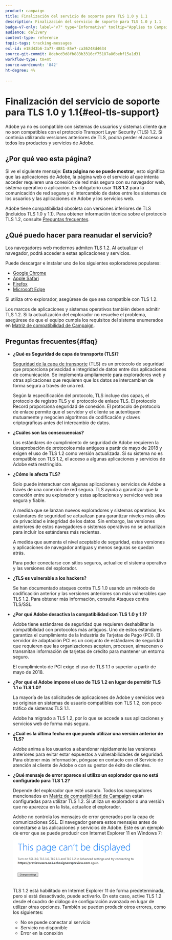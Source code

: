 ```yaml
---
product: campaign
title: Finalización del servicio de soporte para TLS 1.0 y 1.1
description: Finalización del servicio de soporte para TLS 1.0 y 1.1
badge-v7-only: label="v7" type="Informative" tooltip="Applies to Campaign Classic v7 only"
audience: delivery
content-type: reference
topic-tags: tracking-messages
exl-id: e18d43b6-2a77-4881-85e7-ca36248d4634
source-git-commit: 8debcd3d8fb883b3316cf75187a86bebf15a1d31
workflow-type: tm+mt
source-wordcount: '842'
ht-degree: 4%

---
```


# Finalización del servicio de soporte para TLS 1.0 y 1.1{#eol-tls-support}



Adobe ya no es compatible con sistemas de usuarios y sistemas cliente que no son compatibles con el protocolo Transport Layer Security (TLS) 1.2. Si continúa utilizando versiones anteriores de TLS, podría perder el acceso a todos los productos y servicios de Adobe.

## ¿Por qué veo esta página?

Si ve el siguiente mensaje: **Esta página no se puede mostrar**, esto significa que las aplicaciones de Adobe, la página web o el servicio al que intenta acceder requieren una conexión de red más segura con su navegador web, sistema operativo o aplicación. Es obligatorio usar **TLS 1.2** para la comunicación de red segura y el intercambio de datos entre los sistemas de los usuarios y las aplicaciones de Adobe y los servicios web.

Adobe tiene compatibilidad obsoleta con versiones inferiores de TLS (incluidos TLS 1.0 y 1.1). Para obtener información técnica sobre el protocolo TLS 1.2, consulte [Preguntas frecuentes](#faq).

## ¿Qué puedo hacer para reanudar el servicio?

Los navegadores web modernos admiten TLS 1.2. Al actualizar el navegador, podrá acceder a estas aplicaciones y servicios.

Puede descargar e instalar uno de los siguientes exploradores populares:

* [Google Chrome](https://www.google.com/chrome/)
* [Apple Safari](https://www.apple.com/safari/)
* [Firefox](https://www.mozilla.org/en-US/firefox/new/)
* [Microsoft Edge](https://www.microsoft.com/en-us/edge)

Si utiliza otro explorador, asegúrese de que sea compatible con TLS 1.2.

Los marcos de aplicaciones y sistemas operativos también deben admitir TLS 1.2. Si la actualización del explorador no resuelve el problema, asegúrese de que el equipo cumpla los requisitos del sistema enumerados en [Matriz de compatibilidad de Campaign](../../rn/using/compatibility-matrix.md).

## Preguntas frecuentes{#faq}

* **¿Qué es Seguridad de capa de transporte (TLS)?**

   [Seguridad de la capa de transporte](https://en.wikipedia.org/wiki/Transport_Layer_Security) (TLS) es un protocolo de seguridad que proporciona privacidad e integridad de datos entre dos aplicaciones de comunicación. Se implementa ampliamente para exploradores web y otras aplicaciones que requieren que los datos se intercambien de forma segura a través de una red.

   Según la especificación del protocolo, TLS incluye dos capas, el protocolo de registro TLS y el protocolo de enlace TLS. El protocolo Record proporciona seguridad de conexión. El protocolo de protocolo de enlace permite que el servidor y el cliente se autentiquen mutuamente y negocien algoritmos de codificación y claves criptográficas antes del intercambio de datos.

* **¿Cuáles son las consecuencias?**

   Los estándares de cumplimiento de seguridad de Adobe requieren la desaprobación de protocolos más antiguos a partir de mayo de 2018 y exigen el uso de TLS 1.2 como versión actualizada. Si su sistema no es compatible con TLS 1.2, el acceso a algunas aplicaciones y servicios de Adobe está restringido.

* **¿Cómo le afecta TLS?**

   Solo puede interactuar con algunas aplicaciones y servicios de Adobe a través de una conexión de red segura. TLS ayuda a garantizar que la conexión entre su explorador y estas aplicaciones y servicios web sea segura y fiable.

   A medida que se lanzan nuevos exploradores y sistemas operativos, los estándares de seguridad se actualizan para garantizar niveles más altos de privacidad e integridad de los datos. Sin embargo, las versiones anteriores de estos navegadores o sistemas operativos no se actualizan para incluir los estándares más recientes.

   A medida que aumenta el nivel aceptable de seguridad, estas versiones y aplicaciones de navegador antiguas y menos seguras se quedan atrás.

   Para poder conectarse con sitios seguros, actualice el sistema operativo y las versiones del explorador.

* **¿TLS es vulnerable a los hackers?**

   Se han documentado ataques contra TLS 1.0 usando un método de codificación anterior y las versiones anteriores son más vulnerables que TLS 1.2. Para obtener más información, consulte Ataques contra TLS/SSL.

* **¿Por qué Adobe desactiva la compatibilidad con TLS 1.0 y 1.1?**

   Adobe tiene estándares de seguridad que requieren deshabilitar la compatibilidad con protocolos más antiguos. Uno de estos estándares garantiza el cumplimiento de la Industria de Tarjetas de Pago (PCI). El servidor de adaptación PCI es un conjunto de estándares de seguridad que requieren que las organizaciones acepten, procesen, almacenen o transmitan información de tarjetas de crédito para mantener un entorno seguro.

   El cumplimiento de PCI exige el uso de TLS 1.1 o superior a partir de mayo de 2018.

* **¿Por qué el Adobe impone el uso de TLS 1.2 en lugar de permitir TLS 1.1 o TLS 1.0?**

   La mayoría de las solicitudes de aplicaciones de Adobe y servicios web se originan en sistemas de usuario compatibles con TLS 1.2, con poco tráfico de sistemas TLS 1.1.

   Adobe ha migrado a TLS 1.2, por lo que se accede a sus aplicaciones y servicios web de forma más segura.

* **¿Cuál es la última fecha en que puedo utilizar una versión anterior de TLS?**

   Adobe anima a los usuarios a abandonar rápidamente las versiones anteriores para evitar estar expuestos a vulnerabilidades de seguridad. Para obtener más información, póngase en contacto con el Servicio de atención al cliente de Adobe o con su gestor de éxito de clientes.

* **¿Qué mensaje de error aparece si utilizo un explorador que no está configurado para TLS 1.2?**

   Depende del explorador que esté usando. Todos los navegadores mencionados en [Matriz de compatibilidad de Campaign](../../rn/using/compatibility-matrix.md) están configuradas para utilizar TLS 1.2. Si utiliza un explorador o una versión que no aparezca en la lista, actualice el explorador.

   Adobe no controla los mensajes de error generados por la capa de comunicaciones SSL. El navegador genera estos mensajes antes de conectarse a las aplicaciones y servicios de Adobe. Este es un ejemplo de error que se puede producir con Internet Explorer 11 en Windows 7:

   ![](assets/do-not-translate/page-not-displayed.png)

   TLS 1.2 está habilitado en Internet Explorer 11 de forma predeterminada, pero si está desactivado, puede activarlo. En este caso, active TLS 1.2 desde el cuadro de diálogo de configuración avanzada en lugar de utilizar otras opciones. También se pueden producir otros errores, como los siguientes:

   * No se puede conectar al servicio
   * Servicio no disponible
   * Error en la conexión

